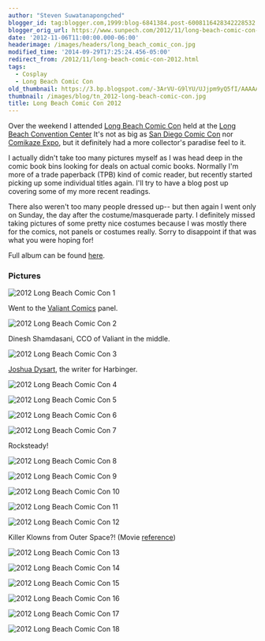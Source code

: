 ```yaml
---
author: "Steven Suwatanapongched"
blogger_id: tag:blogger.com,1999:blog-6841384.post-6008116428342228532
blogger_orig_url: https://www.sunpech.com/2012/11/long-beach-comic-con-2012.html
date: '2012-11-06T11:00:00.000-06:00'
headerimage: /images/headers/long_beach_comic_con.jpg
modified_time: '2014-09-29T17:25:24.456-05:00'
redirect_from: /2012/11/long-beach-comic-con-2012.html
tags:
  - Cosplay
  - Long Beach Comic Con
old_thumbnail: https://3.bp.blogspot.com/-3ArVU-G9lYU/UJjpm9yQ5fI/AAAAAAABVmM/axhhXKnhwYM/s800/2012-11-04-at-11-22-19.jpg
thumbnail: /images/blog/tn_2012-long-beach-comic-con.jpg
title: Long Beach Comic Con 2012
---
```


Over the weekend I attended [Long Beach Comic Con](https://www.longbeachcomiccon.com/) held at the [Long Beach Convention Center](https://www.longbeachcc.com/) It's not as big as [San Diego Comic Con](https://www.comic-con.org/cci/) nor [Comikaze Expo](https://comikazeexpo.com/), but it definitely had a more collector's paradise feel to it.

I actually didn't take too many pictures myself as I was head deep in the comic book bins looking for deals on actual comic books. Normally I'm more of a trade paperback (TPB) kind of comic reader, but recently started picking up some individual titles again. I'll try to have a blog post up covering some of my more recent readings.

There also weren't too many people dressed up-- but then again I went only on Sunday, the day after the costume/masquerade party. I definitely missed taking pictures of some pretty nice costumes because I was mostly there for the comics, not panels or costumes really. Sorry to disappoint if that was what you were hoping for!

Full album can be found [here](https://photos.app.goo.gl/DoWysRnNDaVitov4A).

### Pictures

![2012 Long Beach Comic Con 1](/images/blog/2012-11-04-at-11-22-19.jpg)

Went to the [Valiant Comics](https://valiantuniverse.com/) panel.

![2012 Long Beach Comic Con 2](/images/blog/2012-11-04-at-12-02-02.jpg)

Dinesh Shamdasani, CCO of Valiant in the middle.

![2012 Long Beach Comic Con 3](/images/blog/2012-11-04-at-12-02-57.jpg)

[Joshua Dysart](https://www.joshuadysart.com/wp/), the writer for Harbinger.

![2012 Long Beach Comic Con 4](/images/blog/2012-11-04-at-12-03-03.jpg)

![2012 Long Beach Comic Con 5](/images/blog/2012-11-04-at-12-03-34.jpg)

![2012 Long Beach Comic Con 6](/images/blog/2012-11-04-at-12-51-46.jpg)

![2012 Long Beach Comic Con 7](/images/blog/2012-11-04-at-12-59-54.jpg)

Rocksteady!

![2012 Long Beach Comic Con 8](/images/blog/2012-11-04-at-13-22-05.jpg)

![2012 Long Beach Comic Con 9](/images/blog/2012-11-04-at-13-52-14.jpg)

![2012 Long Beach Comic Con 10](/images/blog/2012-11-04-at-14-09-33.jpg)

![2012 Long Beach Comic Con 11](/images/blog/2012-11-04-at-14-14-18.jpg)

![2012 Long Beach Comic Con 12](/images/blog/2012-11-04-at-14-14-25.jpg)

Killer Klowns from Outer Space?! (Movie [reference](https://www.imdb.com/title/tt0095444/))

![2012 Long Beach Comic Con 13](/images/blog/2012-11-04-at-14-47-57.jpg)

![2012 Long Beach Comic Con 14](/images/blog/2012-11-04-at-15-05-47.jpg)

![2012 Long Beach Comic Con 15](/images/blog/2012-11-04-at-15-10-44.jpg)

![2012 Long Beach Comic Con 16](/images/blog/2012-11-04-at-15-20-23.jpg)

![2012 Long Beach Comic Con 17](/images/blog/2012-11-04-at-15-47-39.jpg)

![2012 Long Beach Comic Con 18](/images/blog/2012-11-04-at-15-50-37.jpg)